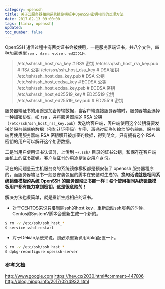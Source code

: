 ```yaml
---
category: openssh
title: 关于云服务器相同系统镜像模板中OpenSSH密钥相同的处理方法
date: 2017-02-13 09:00:00
tags: [linux, openssh]
updated:
toc_number: false
---
```


OpenSSH 通信过程中有两类证书会被使用，一是服务器端证书，共八个文件，四种加密类型 `rsa` 、`dsa` 、`ecdsa` 、`ed25519`。

> /etc/ssh/ssh_host_rsa_key       # RSA 密钥
> /etc/ssh/ssh_host_rsa_key.pub   # RSA 公钥
> /etc/ssh/ssh_host_dsa_key       # DSA 密钥
> /etc/ssh/ssh_host_dsa_key.pub   # DSA 公钥
> /etc/ssh/ssh_host_ecdsa_key     # ECDSA 公钥
> /etc/ssh/ssh_host_ecdsa_key.pub # ECDSA 密钥
> /etc/ssh/ssh_host_ed25519_key   # ED25519 公钥
> /etc/ssh/ssh_host_ed25519_key.pub # ED25519 密钥

服务器端证书的用途是加密传输数据，当客户端连接服务器端时，服务器端会选择一种加密协议，如 rsa ，并将服务器端的 RSA 公钥（`/etc/ssh/ssh_host_rsa_key.pub`）发送给客户端，客户端使用这个公钥将要发送给服务器端的数据（例如认证密码）加密，再通过网络传输给服务器端。服务器端再使用服务器端 RSA 密钥解开被加密的数据，得到明文。只有拥有这个 RSA 密钥的用户可以解开这个加密数据。

<!-- more -->

二是当用户使用证书认证时，上传到 `~/.ssh/` 目录的证书公钥，和保存在客户端主机上的证书密钥。客户端证书的用途是鉴定用户身份。

现在的问题是云主机服务商的系统镜像模板都是预安装了 openssh 服务器程序的，而服务器端证书一般是安装包里的脚本在安装时生成的。**换句话说就是相同系统镜像模板的系统 OpenSSH 的服务器端证书都一样！每个使用相同系统镜像模板用户都有能力拿到密钥，这是很危险的！**

解决方法也很简单，就是重新生成相应的证书。

- 对于CENTOS来说只要删除ssh的host key，重新启动ssh服务的时候，Centos的SystemV脚本会重新生成一个新的。

```bash
$ rm -v /etc/ssh/ssh_host_*
$ service sshd restart
```

- 对于Debian系统来说，则必须重新调用dpkg配置一下。

```bash
$ rm -v /etc/ssh/ssh_host_*
$ dpkg-reconfigure openssh-server
```

### 参考文档

http://www.google.com
https://hev.cc/2030.html#comment-447806
http://blog.ihipop.info/2017/02/4932.html
